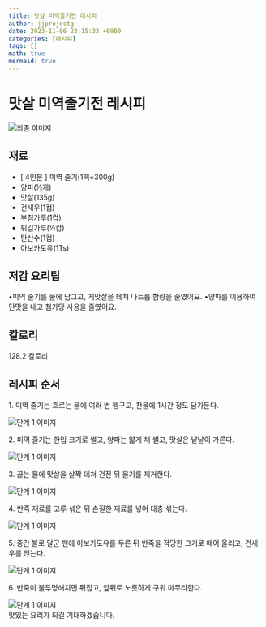 ```yaml
---
title: 맛살 미역줄기전 레시피
author: jjprojectg
date: 2023-11-06 23:15:33 +0900
categories: [레시피]
tags: []
math: true
mermaid: true
---
```

<meta name="og:type" content="website" />
<meta charset="UTF-8">
<div class="header">
<h1>맛살 미역줄기전 레시피</h1>
</div>

<div class="container my-4">
<div class="row">
<div class="col-12 col-md-6">
<div class="recipe-image">
<img src="https://www.foodsafetykorea.go.kr/common/ecmFileView.do?ecm_file_no=1NxSkgr9ktU" class="step-image" alt="최종 이미지">
</div>
</div>
<div class="col-12 col-md-6">
<div class="ingredients">
<h2>재료</h2>
<ul class='card'>
<li> [ 4인분 ] 미역 줄기(1팩=300g) </li>
<li>  양파(½개) </li>
<li>  맛살(135g) </li>
<li>  건새우(1컵) </li>
<li>  부침가루(1컵) </li>
<li>  튀김가루(½컵) </li>
<li>  탄산수(1컵) </li>
<li>  아보카도유(1Ts) </li>

</ul>
</div>
</div>
<div class="col-12 col-md-6">
<div class="ingredients">
<h2>저감 요리팁</h2>
<div class='card'> 
<p >
•미역 줄기를 물에 담그고, 게맛살을 데쳐 나트륨 함량을 줄였어요.
•양파를 이용하여 단맛을 내고 첨가당 사용을 줄였어요.
</p>
</div>
</div>
<div class="ingredients">
<h2>칼로리</h2>
<div class='card'> 
<p>
128.2 칼로리
</p>
</div>
</div>
</div>
</div>

<h2 class="my-4">레시피 순서</h2>
<div class="card recipe-card">
<div class="card-body recipe-stesp">
<p class="card-text step-description">1. 미역 줄기는 흐르는 물에 여러 번 헹구고, 찬물에 1시간 정도 담가둔다.</p>
<img src="https://www.foodsafetykorea.go.kr/common/ecmFileView.do?ecm_file_no=1NxSkgr9rX_" alt="단계 1 이미지" class="step-image">
</div>
</div>

<div class="card recipe-card">
<div class="card-body recipe-stesp">
<p class="card-text step-description">2. 미역 줄기는 한입 크기로 썰고, 양파는 얇게 채 썰고, 맛살은 낱낱이 가른다.</p>
<img src="https://www.foodsafetykorea.go.kr/common/ecmFileView.do?ecm_file_no=1NxSkgr9rZw" alt="단계 1 이미지" class="step-image">
</div>
</div>

<div class="card recipe-card">
<div class="card-body recipe-stesp">
<p class="card-text step-description">3. 끓는 물에 맛살을 살짝 데쳐 건진 뒤 물기를 제거한다.</p>
<img src="https://www.foodsafetykorea.go.kr/common/ecmFileView.do?ecm_file_no=1NxSkgr9rbr" alt="단계 1 이미지" class="step-image">
</div>
</div>

<div class="card recipe-card">
<div class="card-body recipe-stesp">
<p class="card-text step-description">4. 반죽 재료를 고루 섞은 뒤 손질한 재료를 넣어 대충 섞는다.</p>
<img src="https://www.foodsafetykorea.go.kr/common/ecmFileView.do?ecm_file_no=1NxSkgr9rfn" alt="단계 1 이미지" class="step-image">
</div>
</div>

<div class="card recipe-card">
<div class="card-body recipe-stesp">
<p class="card-text step-description">5. 중간 불로 달군 팬에 아보카도유를 두른 뒤 반죽을 적당한 크기로 떼어 올리고, 건새우를 얹는다.</p>
<img src="https://www.foodsafetykorea.go.kr/common/ecmFileView.do?ecm_file_no=1NxSkgr9rhb" alt="단계 1 이미지" class="step-image">
</div>
</div>

<div class="card recipe-card">
<div class="card-body recipe-stesp">
<p class="card-text step-description">6. 반죽이 불투명해지면 뒤집고, 앞뒤로 노릇하게 구워 마무리한다.</p>
<img src="https://www.foodsafetykorea.go.kr/common/ecmFileView.do?ecm_file_no=1NxSkgr9rlQ" alt="단계 1 이미지" class="step-image">
</div>
</div>


</div>
맛있는 요리가 되길 기대하겠습니다.
